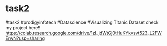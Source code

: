 # task2
#task2 #prodigyinfotech #Datascience #Visualizing Titanic Dataset
check my project here!!
https://colab.research.google.com/drive/1zI_jdWtGj0tHuKYkvsvt523_L2FWErwN?usp=sharing 
